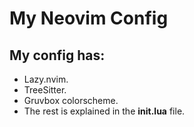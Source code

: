 # My Neovim Config

## My config has:
- Lazy.nvim.
- TreeSitter.
- Gruvbox colorscheme.
- The rest is explained in the **init.lua** file.
